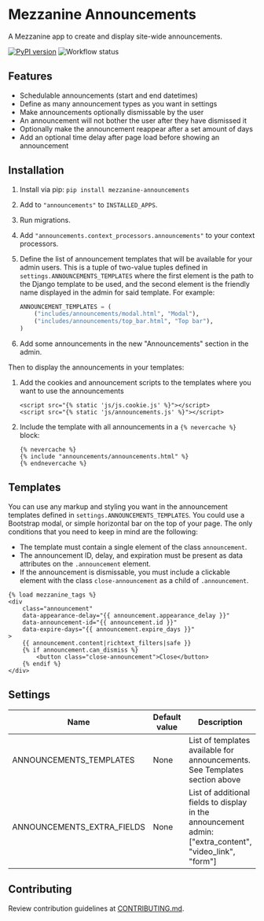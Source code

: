 # Mezzanine Announcements

A Mezzanine app to create and display site-wide announcements.

[![PyPI version](https://badge.fury.io/py/mezzanine-announcements.svg)](https://badge.fury.io/py/mezzanine-announcements)
![Workflow status](https://github.com/unplugstudio/mezzanine-announcements/workflows/Test%20and%20release/badge.svg)

## Features

- Schedulable announcements (start and end datetimes)
- Define as many announcement types as you want in settings
- Make announcements optionally dismissable by the user
- An announcement will not bother the user after they have dismissed it
- Optionally make the announcement reappear after a set amount of days
- Add an optional time delay after page load before showing an announcement

## Installation

1. Install via pip: `pip install mezzanine-announcements`
1. Add to `"announcements"` to `INSTALLED_APPS`.
1. Run migrations.
1. Add `"announcements.context_processors.announcements"` to your context processors.
1. Define the list of announcement templates that will be available for your
   admin users. This is a tuple of two-value tuples defined in
   `settings.ANNOUNCEMENTS_TEMPLATES` where the first element is the path to the Django template to be used, and the second element is the friendly name
   displayed in the admin for said template. For example:

   ```python
   ANNOUNCEMENT_TEMPLATES = (
       ("includes/announcements/modal.html", "Modal"),
       ("includes/announcements/top_bar.html", "Top bar"),
   )
   ```
1. Add some announcements in the new "Announcements" section in the admin.

Then to display the announcements in your templates:

1. Add the cookies and announcement scripts to the templates where you want to use the announcements
    ```django
    <script src="{% static 'js/js.cookie.js' %}"></script>
    <script src="{% static 'js/announcements.js' %}"></script>
    ```
1. Include the template with all announcements in a `{% nevercache %}` block:

   ```django
   {% nevercache %}
   {% include "announcements/announcements.html" %}
   {% endnevercache %}
   ```

## Templates

You can use any markup and styling you want in the announcement templates
defined in `settings.ANNOUNCEMENTS_TEMPLATES`. You could use a Bootstrap modal,
or simple horizontal bar on the top of your page. The only conditions that you
need to keep in mind are the following:

- The template must contain a single element of the class `announcement`.
- The announcement ID, delay, and expiration must be present as data attributes
  on the `.announcement` element.
- If the announcement is dismissable, you must include a clickable element with
  the class `close-announcement` as a child of `.announcement`.

```django
{% load mezzanine_tags %}
<div
    class="announcement"
	data-appearance-delay="{{ announcement.appearance_delay }}"
	data-announcement-id="{{ announcement.id }}"
	data-expire-days="{{ announcement.expire_days }}"
>
	{{ announcement.content|richtext_filters|safe }}
	{% if announcement.can_dismiss %}
		<button class="close-announcement">Close</button>
	{% endif %}
</div>
```

## Settings

| Name                           | Default value | Description                                                                                             |
|--------------------------------|---------------|---------------------------------------------------------------------------------------------------------|
| ANNOUNCEMENTS_TEMPLATES        | None          | List of templates available for announcements. See Templates section above |
| ANNOUNCEMENTS_EXTRA_FIELDS     | None          | List of additional fields to display in the announcement admin: ["extra_content", "video_link", "form"] |

## Contributing

Review contribution guidelines at [CONTRIBUTING.md].

[CONTRIBUTING.md]: CONTRIBUTING.md
